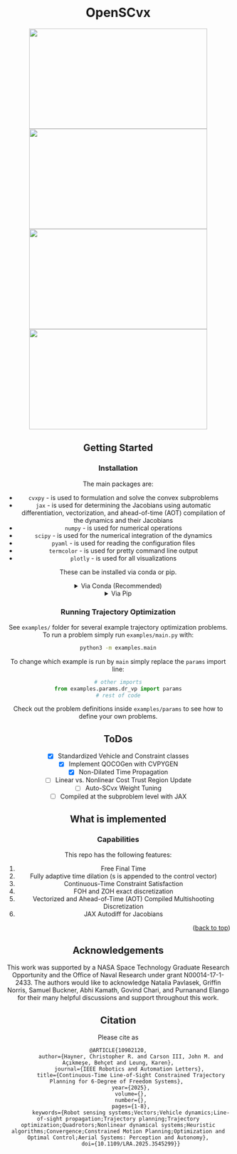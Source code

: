 <!-- Improved compatibility of back to top link: See: https://github.com/othneildrew/Best-README-Template/pull/73 -->
<a id="readme-top"></a>
<!--
*** Thanks for checking out the Best-README-Template. If you have a suggestion
*** that would make this better, please fork the repo and create a pull request
*** or simply open an issue with the tag "enhancement".
*** Don't forget to give the project a star!
*** Thanks again! Now go create something AMAZING! :D
-->



<!-- PROJECT SHIELDS -->
<!--
*** I'm using markdown "reference style" links for readability.
*** Reference links are enclosed in brackets [ ] instead of parentheses ( ).
*** See the bottom of this document for the declaration of the reference variables
*** for contributors-url, forks-url, etc. This is an optional, concise syntax you may use.
*** https://www.markdownguide.org/basic-syntax/#reference-style-links
-->
<!-- [![Contributors][contributors-shield]][contributors-url]
[![Forks][forks-shield]][forks-url]
[![Stargazers][stars-shield]][stars-url]
[![Issues][issues-shield]][issues-url]
[![MIT License][license-shield]][license-url]
[![LinkedIn][linkedin-shield]][linkedin-url] -->

<!-- PROJECT LOGO -->
<br />
<div align="center">
<h1 align="center">OpenSCvx</h1>

<div style="display: flex; flex-wrap: wrap; justify-content: center;">
<!--   <div style="text-align: center;"> -->
<img src="figures/ctlos_dr.gif" width="400" height="225"/>
<!-- <div style="width 45%">
<p width="10"><em>Proposed Rel Nav</em></p>
</div> -->
<!--   <div style="text-align: center;"> -->
<img src="figures/dtlos_dr.gif" width="400" height="225"/>
<!-- <div style="width 45%">
<p><em>Baseline Rel Nav</em></p>
</div> -->
</div>

<div style="display: flex; flex-wrap: wrap; justify-content: center;">
<!--   <div style="text-align: center;"> -->
<img src="figures/ctlos_cine.gif" width="400" height="225"/>
<!-- <p><em>Proposed Cinematography</em></p> -->
<!--   </div> -->
<!--   <div style="text-align: center;"> -->
<img src="figures/dtlos_cine.gif" width="400" height="225"/>
<!-- <p><em>Baseline Cinematography</em></p> -->
<!--   </div> -->
</div>

<!-- GETTING STARTED -->
## Getting Started


### Installation
The main packages are:
- ```cvxpy``` - is used to formulation and solve the convex subproblems
- ```jax``` - is used for determining the Jacobians using automatic differentiation, vectorization, and ahead-of-time (AOT) compilation of the dynamics and their Jacobians 
- ```numpy``` - is used for numerical operations
- ```scipy``` - is used for the numerical integration of the dynamics
- ```pyaml```  - is used for reading the configuration files
- ```termcolor``` - is used for pretty command line output
- ```plotly``` - is used for all visualizations


These can be installed via conda or pip.
<details>
<summary>Via Conda (Recommended) </summary>

1. Clone the repo
   ```sh
   git clone https://github.com/haynec/quad_sim.git
   ```
2. Install environment packages (this will take about a minute or two):
   ```sh
   conda env create -f environment.yml
   ```
3. Activate the environment:
   ```sh
   conda activate los_guidance
   ```

</details>

<details>
<summary>Via Pip</summary>

0. Prerequisites
   Python >= 3.9
1. Clone the repo
   ```sh
   git clone https://github.com/haynec/openscvx.git
   ```
2. Install environment packages:
   ```sh
   pip install -r requirements.txt
   ```
</details>

### Running Trajectory Optimization

See `examples/` folder for several example trajectory optimization problems.
To run a problem simply run `examples/main.py` with:

```bash
python3 -m examples.main
```

To change which example is run by `main` simply replace the `params` import line:

```python
# other imports
from examples.params.dr_vp import params
# rest of code
```

Check out the problem definitions inside `examples/params` to see how to define your own problems.


## ToDos
- [X] Standardized Vehicle and Constraint classes
- [X] Implement QOCOGen with CVPYGEN
- [X] Non-Dilated Time Propagation 
- [ ] Linear vs. Nonlinear Cost Trust Region Update
- [ ] Auto-SCvx Weight Tuning
- [ ] Compiled at the subproblem level with JAX
## What is implemented

### Capabilities
This repo has the following features:
1. Free Final Time
2. Fully adaptive time dilation (s is appended to the control vector)
3. Continuous-Time Constraint Satisfaction
4. FOH and ZOH exact discretization
6. Vectorized and Ahead-of-Time (AOT) Compiled Multishooting Discretization
7. JAX Autodiff for Jacobians

<p align="right">(<a href="#readme-top">back to top</a>)</p>


## Acknowledgements
This work was supported by a NASA Space Technology Graduate Research Opportunity and the Office of Naval Research under grant N00014-17-1-2433. The authors would like to acknowledge Natalia Pavlasek, Griffin Norris, Samuel Buckner, Abhi Kamath, Govind Chari, and Purnanand Elango for their many helpful discussions and support throughout this work.

## Citation
Please cite as 
```
@ARTICLE{10902120,
        author={Hayner, Christopher R. and Carson III, John M. and Açıkmeşe, Behçet and Leung, Karen},
        journal={IEEE Robotics and Automation Letters}, 
        title={Continuous-Time Line-of-Sight Constrained Trajectory Planning for 6-Degree of Freedom Systems}, 
        year={2025},
        volume={},
        number={},
        pages={1-8},
        keywords={Robot sensing systems;Vectors;Vehicle dynamics;Line-of-sight propagation;Trajectory planning;Trajectory optimization;Quadrotors;Nonlinear dynamical systems;Heuristic algorithms;Convergence;Constrained Motion Planning;Optimization and Optimal Control;Aerial Systems: Perception and Autonomy},
        doi={10.1109/LRA.2025.3545299}}
```




<!-- MARKDOWN LINKS & IMAGES -->
<!-- https://www.markdownguide.org/basic-syntax/#reference-style-links -->
[contributors-shield]: https://img.shields.io/github/contributors/haynec/los_guidance.svg?style=for-the-badge
[contributors-url]: https://github.com/haynec/los_guidance/graphs/contributors
[forks-shield]: https://img.shields.io/github/forks/haynec/los_guidance.svg?style=for-the-badge
[forks-url]: https://github.com/haynec/los_guidance/network/members
[stars-shield]: https://img.shields.io/github/stars/haynec/los_guidance.svg?style=for-the-badge
[stars-url]: https://github.com/haynec/los_guidance/stargazers
[issues-shield]: https://img.shields.io/github/issues/haynec/los_guidance.svg?style=for-the-badge
[issues-url]: https://github.com/haynec/los_guidance/issues
[license-shield]: https://img.shields.io/github/license/haynec/los_guidance.svg?style=for-the-badge
[license-url]: https://github.com/haynec/los_guidance/blob/master/LICENSE.txt
[linkedin-shield]: https://img.shields.io/badge/-LinkedIn-black.svg?style=for-the-badge&logo=linkedin&colorB=555
[linkedin-url]: https://linkedin.com/in/linkedin_username
[product-screenshot]: images/screenshot.png
[Next.js]: https://img.shields.io/badge/next.js-000000?style=for-the-badge&logo=nextdotjs&logoColor=white
[Next-url]: https://nextjs.org/
[React.js]: https://img.shields.io/badge/React-20232A?style=for-the-badge&logo=react&logoColor=61DAFB
[React-url]: https://reactjs.org/
[Vue.js]: https://img.shields.io/badge/Vue.js-35495E?style=for-the-badge&logo=vuedotjs&logoColor=4FC08D
[Vue-url]: https://vuejs.org/
[Angular.io]: https://img.shields.io/badge/Angular-DD0031?style=for-the-badge&logo=angular&logoColor=white
[Angular-url]: https://angular.io/
[Svelte.dev]: https://img.shields.io/badge/Svelte-4A4A55?style=for-the-badge&logo=svelte&logoColor=FF3E00
[Svelte-url]: https://svelte.dev/
[Laravel.com]: https://img.shields.io/badge/Laravel-FF2D20?style=for-the-badge&logo=laravel&logoColor=white
[Laravel-url]: https://laravel.com
[Bootstrap.com]: https://img.shields.io/badge/Bootstrap-563D7C?style=for-the-badge&logo=bootstrap&logoColor=white
[Bootstrap-url]: https://getbootstrap.com
[JQuery.com]: https://img.shields.io/badge/jQuery-0769AD?style=for-the-badge&logo=jquery&logoColor=white
[JQuery-url]: https://jquery.com 
